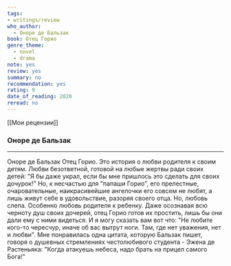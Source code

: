 ```yaml
---
tags: 
- writings/review
who_author:
  - Оноре де Бальзак
book: Отец Горио
genre_theme:
  - novel
  - drama
note: yes
review: yes
summary: no
recommendation: yes
rating: 9
date_of_reading: 2020
reread: no
---
```

[[Мои рецензии]]
### Оноре де Бальзак
---

Оноре де Бальзак
Отец Горио.
Это история о любви родителя к своим детям. Любви безответной, готовой на любые жертвы ради своих детей: "Я бы даже украл, если бы мне пришлось это сделать для своих дочурок!"
Но, к несчастью для "папаши Горио", его прелестные, очаровательные, наикрасивейшие ангелочки его совсем не любят, а лишь живут себе в удовольствие, разоряя своего отца.
Но, любовь слепа. Особенно любовь родителя к ребенку. Даже осознавая всю черноту душ своих дочерей, отец Горио готов их простить, лишь бы они дали ему с ними видеться.
И я могу сказать вам вот что: "Не любите кого-то чересчур, иначе об вас вытрут ноги. Там, где нет уважения, нет и любви".
Мне понравилась одна цитата, которую Бальзак пишет, говоря о душевных стремлениях честолюбивого студента - Эжена де Растеньяка:
"Когда атакуешь небеса, надо брать на прицел самого Бога!"